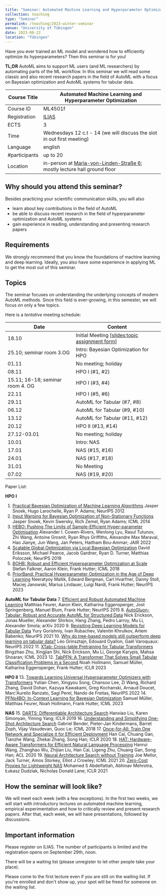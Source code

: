 ```yaml
---
title: "Seminar: Automated Machine Learning and Hyperparameter Optimization"
collection: teaching
type: "Seminar"
permalink: /teaching/2023-winter-seminar
venue: "University of Tübingen"
date: 2023-08-22
location: "Tübingen"
---
```


Have you ever trained an ML model and wondered how to efficiently optimize its hyperparameters? Then this seminar is for you!

**TL;DR** AutoML aims to support ML users (and ML researchers) by automating parts of the ML workflow. In this seminar we will read some classic and also recent research papers in the field of AutoML with a focus on Bayesian optimization and AutoML systems for tabular data. 

| Course Title | Automated Machine Learning and Hyperparameter Optimization                                                                                                                                                                                 |
|--------------|--------------------------------------------------------------------------------------------------------------------------------------------------------------------------------------------------------------------------------------------|
| Course ID    | ML4501f                                                                                                                                                                                                                                    |
| Registration | [ILIAS](https://ovidius.uni-tuebingen.de/ilias3/goto.php?target=crs_4330955&client_id=pr02)                                                                                                                                                |
| ECTS         | 3                                                                                                                                                                                                                                          |
| Time         | Wednesdays 12 c.t - 14 (we will discuss the slot in out first meeting)                                                                                                                                                                     |
| Language     | english                                                                                                                                                                                                                                    |
| #participants | up to 20                                                                                                                                                                                                                                   |
| Location     | in-person at [Maria-von-Linden-Straße 6](https://uni-tuebingen.de/einrichtungen/personalvertretungen-beratung-beauftragte/lageplaene/karte-c-sand-aussenbereiche-innenstadt/maria-von-linden-strasse-6/); mostly lecture hall ground floor |

Why should you attend this seminar?
---
Besides practicing your scientific communication skills, you will also 
  * learn about key contributions in the field of AutoML
  * be able to discuss recent research in the field of hyperparameter optimization and AutoML systems
  * gain experience in reading, understanding and presenting research papers 

Requirements
---
We strongly recommend that you know the foundations of machine learning and deep learning. Ideally, you also have some experience in applying ML to get the most out of this seminar.

Topics
---
The seminar focuses on understanding the underlying concepts of modern AutoML methods. Since this field is ever-growing, in this semester, we will focus on only a few topics. 

Here is a *tentative* meeting schedule: 

| Date                             | Content                                                                                                                                                     |
|----------------------------------|-------------------------------------------------------------------------------------------------------------------------------------------------------------|
| 18.10                            | Initial Meeting [[slides](https://keggensperger.github.io/files/2023_AutoMLSeminar_Intro.pdf);[topic assignment form](https://forms.gle/vMQC9nE13EoZq9T38)] |
| 25.10; seminar room 3.OG         | Intro: Bayesian Optimization for HPO                                                                                                                        |
| 01.11                            | No meeting; holiday                                                                                                                                         |
| 08.11                            | HPO I (#1, #2)                                                                                                                                              |
| 15.11; 16-18; seminar room 4. OG | HPO I (#3, #4)                                                                                                                                              |
| 22.11                            | HPO I (#5, #6)                                                                                                                                              |
| 29.11                            | AutoML for Tabular (#7, #8)                                                                                                                                 |
| 06.12                            | AutoML for Tabular (#9, #10)                                                                                                                                |
| 13.12                            | AutoML for Tabular (#11, #12)                                                                                                                               |
| 20.12                            | HPO II (#13, #14)                                                                                                                                           |
| 27.12-03.01                      | No meeting; holiday                                                                                                                                         |
| 10.01                            | Intro: NAS                                                                                                                                                  |
| 17.01                            | NAS (#15, #16)                                                                                                                                              |
| 24.01                            | NAS (#17, #18)                                                                                                                                              |
| 31.01                            | No Meeting                                                                                                                                                  |
| 07.02                            | NAS (#19, #20)                                                                                                                                              |


Paper List:

**HPO I**
1. [Practical Bayesian Optimization of Machine Learning Algorithms](https://papers.nips.cc/paper_files/paper/2012/file/05311655a15b75fab86956663e1819cd-Paper.pdf)
Jasper Snoek, Hugo Larochelle, Ryan P. Adams; NeurIPS 2012
2. [Input Warping for Bayesian Optimization of Non-Stationary Functions](http://proceedings.mlr.press/v32/snoek14.html)
Jasper Snoek, Kevin Swersky, Rich Zemel, Ryan Adams; ICML 2014
3. [HEBO: Pushing The Limits of Sample-Efficient Hyper-parameter Optimisation](https://dl.acm.org/doi/abs/10.1613/jair.1.13643)
Alexander I. Cowen-Rivers, Wenlong Lyu, Rasul Tutunov, Zhi Wang, Antoine Grosnit, Ryan Rhys Griffiths, Alexandre Max Maraval, Hao Jianye, Jun Wang, Jan Peters, Haitham Bou-Ammar; JAIR 2022
4. [Scalable Global Optimization via Local Bayesian Optimization](https://proceedings.neurips.cc/paper/2019/hash/6c990b7aca7bc7058f5e98ea909e924b-Abstract.html)
David Eriksson, Michael Pearce, Jacob Gardner, Ryan D. Turner, Matthias Poloczek; NeurIPS 2019
5. [BOHB: Robust and Efficient Hyperparameter Optimization at Scale](https://proceedings.mlr.press/v80/falkner18a.html)
Stefan Falkner, Aaron Klein, Frank Hutter; ICML 2018
6. [PriorBand: Practical Hyperparameter Optimization in the Age of Deep Learning](https://arxiv.org/abs/2306.12370)
Neeratyoy Mallik, Edward Bergman, Carl Hvarfner, Danny Stoll, Maciej Janowski, Marius Lindauer, Luigi Nardi, Frank Hutter; NeurIPS 2023

**AutoML for Tabular Data**
7. [Efficient and Robust Automated Machine Learning](https://proceedings.neurips.cc/paper_files/paper/2015/hash/11d0e6287202fced83f79975ec59a3a6-Abstract.html)
Matthias Feurer, Aaron Klein, Katharina Eggensperger, Jost Springenberg, Manuel Blum, Frank Hutter; NeurIPS 2015
8. [AutoGluon-Tabular: Robust and Accurate AutoML for Structured Data](https://arxiv.org/abs/2003.06505)
Nick Erickson, Jonas Mueller, Alexander Shirkov, Hang Zhang, Pedro Larroy, Mu Li, Alexander Smola; arXiv 2020
9. [Revisiting Deep Learning Models for Tabular Data](https://proceedings.neurips.cc/paper/2021/hash/9d86d83f925f2149e9edb0ac3b49229c-Abstract.html)
Yury Gorishniy, Ivan Rubachev, Valentin Khrulkov, Artem Babenko; NeurIPS 2021
10. [Why do tree-based models still outperform deep learning on tabular data?](https://proceedings.neurips.cc/paper_files/paper/2022/file/0378c7692da36807bdec87ab043cdadc-Supplemental-Datasets_and_Benchmarks.pdf)
Léo Grinsztajn, Edouard Oyallon, Gaël Varoquaux: NeurIPS 2022
11. [XTab: Cross-table Pretraining for Tabular Transformers](https://proceedings.mlr.press/v202/zhu23k/zhu23k.pdf)
Bingzhao Zhu, Xingjian Shi, Nick Erickson, Mu Li, George Karypis, Mahsa Shoaran; ICML 2023
12. [TabPFN: A Transformer That Solves Small Tabular Classification Problems in a Second](https://openreview.net/forum?id=cp5PvcI6w8_)
Noah Hollmann, Samuel Müller, Katharina Eggensperger, Frank Hutter; ICLR 2023

**HPO II**
13. [Towards Learning Universal Hyperparameter Optimizers with Transformers](https://proceedings.neurips.cc/paper_files/paper/2022/hash/cf6501108fced72ee5c47e2151c4e153-Abstract-Conference.html)
Yutian Chen, Xingyou Song, Chansoo Lee, Zi Wang, Richard Zhang, David Dohan, Kazuya Kawakami, Greg Kochanski, Arnaud Doucet, Marc'Aurelio Ranzato, Sagi Perel, Nando de Freitas, NeurIPS 2022
14. [PFNs4BO: In-Context Learning for Bayesian Optimization](https://proceedings.mlr.press/v202/muller23a.html)
Samuel Müller, Matthias Feurer, Noah Hollmann, Frank Hutter, ICML 2023

**NAS**
15. [DARTS: Differentiable Architecture Search](https://openreview.net/forum?id=S1eYHoC5FX)
Hanxiao Liu, Karen Simonyan, Yiming Yang; ICLR 2019
16. [Understanding and Simplifying One-Shot Architecture Search](https://proceedings.mlr.press/v80/bender18a.html)
Gabriel Bender, Pieter-Jan Kindermans, Barret Zoph, Vijay Vasudevan, Quoc Le; ICML 2018
17. [Once-for-All: Train One Network and Specialize it for Efficient Deployment](https://openreview.net/forum?id=HylxE1HKwS)
Han Cai, Chuang Gan, Tianzhe Wang, Zhekai Zhang, Song Han; ICLR 2020
18. [HAT: Hardware-Aware Transformers for Efficient Natural Language Processing](https://arxiv.org/abs/2005.14187)
Hanrui Wang, Zhanghao Wu, Zhijian Liu, Han Cai, Ligeng Zhu, Chuang Gan, Song Han; ACL 2020
19. [Neural Architecture Search without Training](http://proceedings.mlr.press/v139/mellor21a.html)
Joe Mellor, Jack Turner, Amos Storkey, Elliot J Crowley; ICML 2021
20. [Zero-Cost Proxies for Lightweight NAS](https://openreview.net/forum?id=0cmMMy8J5q)
Mohamed S Abdelfattah, Abhinav Mehrotra, Łukasz Dudziak, Nicholas Donald Lane; ICLR 2021

How the seminar will look like?
---

We will meet each week (with a few exceptions). In the first two weeks, we will start with introductory lectures on automated machine learning, empirical experimentation and how to critically review and present research papers. After that, each week, we will have presentations, followed by discussions.

Important information
---

Please register on ILIAS. The number of participants is limited and the registration opens on September 29th, noon. 

There will be a waiting list (please unregister to let other people take your place). 

Please come to the first lecture even if you are still on the waiting list. If you're enrolled and don't show up, your spot will be freed for someone on the waiting list.



 

